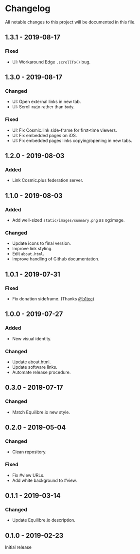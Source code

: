 # Changelog

All notable changes to this project will be documented in this file.

## 1.3.1 - 2019-08-17

### Fixed

- UI: Workaround Edge `.scrollTo()` bug.

## 1.3.0 - 2019-08-17

### Changed

- UI: Open external links in new tab.
- UI: Scroll `main` rather than `body`.

### Fixed

- UI: Fix Cosmic.link side-frame for first-time viewers.
- UI: Fix embedded pages on iOS.
- UI: Fix embedded pages links copying/opening in new tabs.

## 1.2.0 - 2019-08-03

### Added

- Link Cosmic.plus federation server.

## 1.1.0 - 2019-08-03

### Added

- Add well-sized `static/images/summary.png` as og:image.

### Changed

- Update icons to final version.
- Improve link styling.
- Edit `about.html`.
- Improve handling of Github documentation.

## 1.0.1 - 2019-07-31

### Fixed

- Fix donation sideframe. (Thanks [@b1tcc])

## 1.0.0 - 2019-07-27

### Added

- New visual identity.

### Changed

- Update about.html.
- Update software links.
- Automate release procedure.

## 0.3.0 - 2019-07-17

### Changed

- Match Equilibre.io new style.

## 0.2.0 - 2019-05-04

### Changed

- Clean repository.

### Fixed

- Fix #view URLs.
- Add white background to #view.

## 0.1.1 - 2019-03-14

### Changed

- Update Equilibre.io description.

## 0.1.0 - 2019-02-23

Initial release

[@b1tcc]: https://keybase.io/b1tcc
